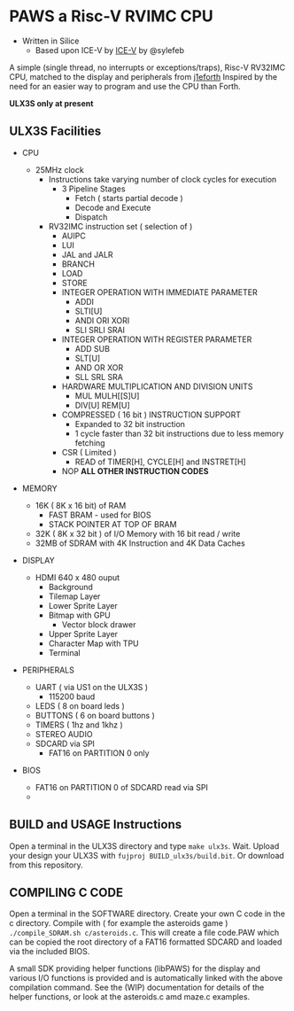 # PAWS a Risc-V RVIMC CPU

* Written in Silice
    * Based upon ICE-V by [ICE-V](https://github.com/sylefeb/Silice/blob/master/projects/ice-v/ice-v.ice) by @sylefeb

A simple (single thread, no interrupts or exceptions/traps), Risc-V RV32IMC CPU, matched to the display and peripherals from [j1eforth](https://github.com/rob-ng15/Silice-Playground/tree/master/j1eforth/DE10NANO-ULX3S) Inspired by the need for an easier way to program and use the CPU than Forth.

__ULX3S only at present__

## ULX3S Facilities

* CPU
    * 25MHz clock
        * Instructions take varying number of clock cycles for execution
            * 3 Pipeline Stages
                * Fetch ( starts partial decode )
                * Decode and Execute
                * Dispatch
        * RV32IMC instruction set ( selection of )
            * AUIPC
            * LUI
            * JAL and JALR
            * BRANCH
            * LOAD
            * STORE
            * INTEGER OPERATION WITH IMMEDIATE PARAMETER
                * ADDI
                * SLTI[U]
                * ANDI ORI XORI
                * SLI SRLI SRAI
            * INTEGER OPERATION WITH REGISTER PARAMETER
                * ADD SUB
                * SLT[U]
                * AND OR XOR
                * SLL SRL SRA
            * HARDWARE MULTIPLICATION AND DIVISION UNITS
                * MUL MULH[[S]U]
                * DIV[U] REM[U]
            * COMPRESSED ( 16 bit ) INSTRUCTION SUPPORT
                * Expanded to 32 bit instruction
                * 1 cycle faster than 32 bit instructions due to less memory fetching
            * CSR ( Limited )
                * READ of TIMER[H], CYCLE[H] and INSTRET[H]
            * NOP __ALL OTHER INSTRUCTION CODES__

* MEMORY
    * 16K ( 8K x 16 bit) of RAM
        * FAST BRAM - used for BIOS
        * STACK POINTER AT TOP OF BRAM
    * 32K ( 8K x 32 bit ) of I/O Memory with 16 bit read / write
    * 32MB of SDRAM with 4K Instruction and 4K Data Caches

* DISPLAY
    * HDMI 640 x 480 ouput
        * Background
        * Tilemap Layer
        * Lower Sprite Layer
        * Bitmap with GPU
            * Vector block drawer
        * Upper Sprite Layer
        * Character Map with TPU
        * Terminal

* PERIPHERALS
    * UART ( via US1 on the ULX3S )
        * 115200 baud
    * LEDS ( 8 on board leds )
    * BUTTONS ( 6 on board buttons )
    * TIMERS ( 1hz and 1khz )
    * STEREO AUDIO
    * SDCARD via SPI
        * FAT16 on PARTITION 0 only

* BIOS
    * FAT16 on PARTITION 0 of SDCARD read via SPI
    *
## BUILD and USAGE Instructions

Open a terminal in the ULX3S directory and type ```make ulx3s```. Wait. Upload your design your ULX3S with ```fujproj BUILD_ulx3s/build.bit```. Or download from this repository.

## COMPILING C CODE
Open a terminal in the SOFTWARE directory. Create your own C code in the c directory. Compile with ( for example the asteroids game ) ```./compile_SDRAM.sh c/asteroids.c```. This will create a file code.PAW which can be copied the root directory of a FAT16 formatted SDCARD and loaded via the included BIOS.

A small SDK providing helper functions (libPAWS) for the display and various I/O functions is provided and is automatically linked with the above compilation command. See the (WIP) documentation for details of the helper functions, or look at the asteroids.c amd maze.c examples.
